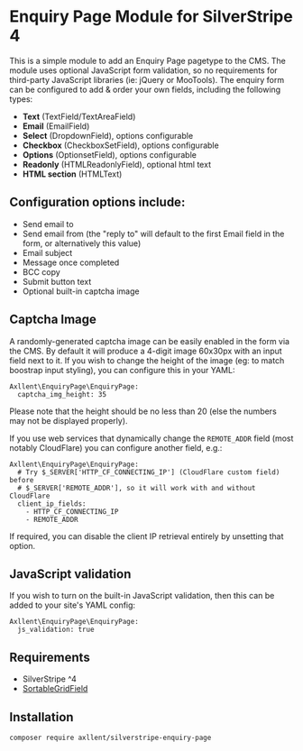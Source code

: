 # Enquiry Page Module for SilverStripe 4

This is a simple module to add an Enquiry Page pagetype to the CMS. The module uses
optional JavaScript form validation, so no requirements for third-party JavaScript
libraries (ie: jQuery or MooTools). The enquiry form can be configured to add & order
your own fields, including the following types:

- **Text** (TextField/TextAreaField)
- **Email** (EmailField)
- **Select** (DropdownField), options configurable
- **Checkbox** (CheckboxSetField), options configurable
- **Options** (OptionsetField), options configurable
- **Readonly** (HTMLReadonlyField), optional html text
- **HTML section** (HTMLText)


## Configuration options include:

-   Send email to
-   Send email from (the "reply to" will default to the first Email field in the form,
    or alternatively this value)
-   Email subject
-   Message once completed
-   BCC copy
-   Submit button text
-   Optional built-in captcha image


## Captcha Image

A randomly-generated captcha image can be easily enabled in the form via the CMS. By
default it will produce a 4-digit image 60x30px with an input field next to it. If
you wish to change the height of the image (eg: to match boostrap input styling), you
can configure this in your YAML:

```
Axllent\EnquiryPage\EnquiryPage:
  captcha_img_height: 35
```

Please note that the height should be no less than 20 (else the numbers may not be displayed properly).

If you use web services that dynamically change the `REMOTE_ADDR` field (most notably
CloudFlare) you can configure another field, e.g.:

```
Axllent\EnquiryPage\EnquiryPage:
  # Try $_SERVER['HTTP_CF_CONNECTING_IP'] (CloudFlare custom field) before
  # $_SERVER['REMOTE_ADDR'], so it will work with and without CloudFlare
  client_ip_fields:
    - HTTP_CF_CONNECTING_IP
    - REMOTE_ADDR
```

If required, you can disable the client IP retrieval entirely by unsetting that option.


## JavaScript validation

If you wish to turn on the built-in JavaScript validation, then this can be added to your
site's YAML config:

```
Axllent\EnquiryPage\EnquiryPage:
  js_validation: true
```


## Requirements

- SilverStripe ^4
- [SortableGridField](https://github.com/UndefinedOffset/SortableGridField)


## Installation

```shell
composer require axllent/silverstripe-enquiry-page
```
